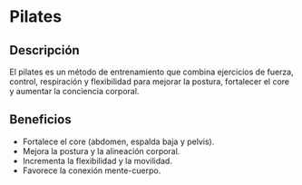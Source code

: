 # Pilates

## Descripción
El pilates es un método de entrenamiento que combina ejercicios de fuerza, control, respiración y flexibilidad para mejorar la postura, fortalecer el core y aumentar la conciencia corporal.

## Beneficios
- Fortalece el core (abdomen, espalda baja y pelvis).
- Mejora la postura y la alineación corporal.
- Incrementa la flexibilidad y la movilidad.
- Favorece la conexión mente-cuerpo.